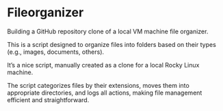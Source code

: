 # Fileorganizer
Building a GitHub repository clone of a local VM machine file organizer.




This is a script designed to organize files into folders based on their types (e.g., images, documents, others). 


It’s a nice script, manually created as a clone for a local Rocky Linux machine.


The script categorizes files by their extensions, moves them into appropriate directories, and logs all actions, making file management efficient and straightforward.
